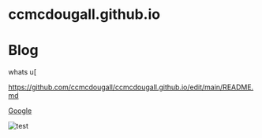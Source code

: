 # ccmcdougall.github.io


# Blog
whats u[

https://github.com/ccmcdougall/ccmcdougall.github.io/edit/main/README.md

[Google](https://google.com) 


![test](https://thumbs.dreamstime.com/z/young-scientist-doing-research-analysis-chemical-laboratory-164194840.jpg)
